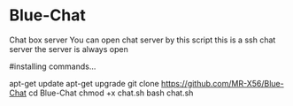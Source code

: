 # Blue-Chat
Chat box server
You can open chat server by this script
this is a ssh chat server
the server is always open

#installing commands...

apt-get update
apt-get upgrade
git clone https://github.com/MR-X56/Blue-Chat
cd Blue-Chat 
chmod +x chat.sh
bash chat.sh
